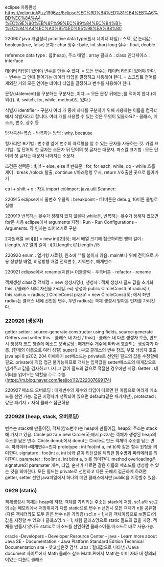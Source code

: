 eclipse 자동완성
https://velog.io/@zz1996zz/Eclipse%EC%9D%B4%ED%81%B4%EB%A6%BD%EC%8A%A4-%EC%9E%90%EB%8F%99%EC%99%84%EC%84%B1-%EC%84%A4%EC%A0%95%ED%95%98%EA%B8%B0

220907 java 개념정리
primitive data type(원시 데이터 타입) : 스택, 값
논리값 : boolean(true, false)
문자 : char
정수 : byte, int short long
실수 : float, double 

reference data type : 힙(heap), 주소
배열 : array
클래스 : class
인터페이스 : interface

데이터 타입이 있어야 변수를 만들 수 있다. = 모든 변수는 데이터 타입이 있어야 한다.
= 변수는 그 안에 들어가는 데이터 타입을 결정하고 사용해야 한다.
= 스크립트 언어를 제외한 거의 모든 언어는 데이터 타입을 결정하고 변수를 사용해야 한다.

문장(statement)을 구분하는 구분자는 ;이다. 
= 모든 문장 뒤에는 ;를 적어야 한다.(예외({}, if, switch, for, while, method)도 있다.)

식별자 identifier - 구분자
여러 개 중에 하나를 구분하기 위해 사용하는 이름을 컴퓨터에서 식별자라고 합니다.
여러 개를 사용할 수 있는 것은 무엇이 있을까요? - 클래스, 메소드, 변수, 상수 등

망각곡선=복습 - 반복하는 방법 : why, because

헝가리안 표기법 : 변수명 앞에 변수의 자료형을 알 수 있는 문자를 사용하는 것.
카멜 표기법 : 앞 단어의 첫 글자는 소문자 뒤 단어의 첫 글자는 대문자.
파스칼 표기법 : 모든 단어의 첫 글자는 대문자 나머지는 소문자.

조건문
선택문 : if, if ~ else, else if
반복문 : for, for each, while, do - while
흐름 제어 : break //block 탈출, continue //아래명령 무시, return //호출한 곳으로 돌아가기

ctrl + shift + o : 자동 import ex)import java.util.Scanner;

220915
eclipse에서 줄번호 우클릭 : breakpoint - f11버튼은 debug, f6버튼 줄별로 실행

220919
반복하는 횟수가 정해져 있지 않을때 while문, 반복하는 횟수가 정해져 있으면 for문 사용
eclipse에서 arguments 지정 : Run - Run Configurations - Arguments. 각 인자는 띄어쓰기로 구분

2차원배열 int i[][] = new int[2][5]; 에서 배열 크기에 접근하려면
행의 길이 : i.length, //2 열의 길이 : i[0].length; i[1].length //5

220920
enum : 열거형 자료형, 원소에 ""를 붙이지 않음. main보다 위에 전역으로 사용
정방형 배열, 비정방형 배열
전역변수, 지역변수, 매개변수

220921
eclipse에서 rename(치환)= 더블클릭 - 우측버튼 - refactor - rename

객체생성
class명 객체명 = new 생성자명();
생성자 : 객체 생성시 필드 값을 초기화
this. //클래스 내의 자신을 가리킴. 
ex) 생성자
public CircleConst(int radius) {
  this.radius = radius; }
 CircleConst pizza1 = new CircleConst(5);
에서 좌변 radius는 클래스 내에 선언된 변수, 우변 radius는 객체 생성시 받아온 인자를 가리킨다.

### 220926 (생성자)
getter setter : source-generate constructor using fields, source-generate Getters and setter
this. : 클래스 내 자신 / this() : 클래스 내 다른 생성자 호출, 반드시 생성자 코드 첫줄에
메소드 오버로딩 : 매개변수 개수에 따라서 호출되는 생성자가 다름. (한개의 이름으로 여러 성질)
super() : 부모 클래스의 변수 참조, 부모 생성자 호출
java api 8
p202, 204 이해하기
set메소드는 private로 선언된 필드의 값을 수정할때 필요. private에 직접 접근 불가능하므로 객체는 입력값을 setter메소드의 매개값으로 넘겨주고 값을 검사하고 나서 그 값이 필드의 값으로 적절한 경우에만 저장.
Getter : 데이터를 읽어오는 역할을 주로 수행. 
(https://m.blog.naver.com/leejjoo112/222007699174)

220927
메소드 오버로딩 : 매개변수의 개수와 타입이 다르면 한 이름으로 여러개 메소드를 선언 가능.
접근 지정자가 생략되어 있으면 default(같은 패키지만), protected : 같은 패키지 + 자식 클래스 접근허용

### 220928 (heap, stack, 오버로딩)
변수는 stack에 만들어짐, 객체(참조변수)는 heap에 만들어짐, heap의 주소는 stack에 가지고 있음.
Circle pizza = new Circle(5);에서 pizza는 객체가 생성된 heap의 주소를 담은 변수.
Circle donut;에서 donut는 Circle로 만든 객체의 주소를 담는 변수.
파라미터=매개변수=인자
prototype : int foo(int a, int b)와 같은 함수 원형을 의미한다.
signature : foo(int a, int b)와 같이 리턴값을 제외한 함수명과 파라메터를 의미한다.
parameter : foo(int a, int b)int a, b 를 의미한다.
method overloading은 signature의 paramater 개수, 타입, 순서가 다르면 같은 이름의 메소드를 생성할 수 있는 것을 의미한다.
모든 필드는 private로 선언하고 다른 곳에서 접근하게 하려면 getter, setter 선언
java파일에서 하나의 메인 클래스에서만 public을 지정할수 있음.

### 0929 (static)
객체생성시 객체는 heap에 저장, 객체를 가리키는 주소는 stack에 저장. sc1.a와 sc.2의 a는 메모리에서 저장위치가 다름
static으로 변수 n 선언시 모든 객체가 n을 공유함(다른 객체더라도 모두 같은 변수 n을 가리킴)
sc1.n = 1;처럼 객체이름으로 n(필드)의 값을 지정할 수 있으나 클래스명.n = 1; 처럼 클래스명으로 static 필드의 값을 지정.
객체를 만들지 않아도 static로 메소드를 선언하면 클래스이름.메소드로 바로 사용가능.

oracle -Developers - Developer Resource Center - java - Learn more about Java SE - Documentation - Java Platform Standard Edition Technical Documentation site - 찾고싶은것 검색.
.abs : 절대값으로 나타냄  //Java document 사이트에서 Math 클래스 참조
Math.PI에서 Math는 이미 자바 내 정의되어있는 디폴트 클래스

